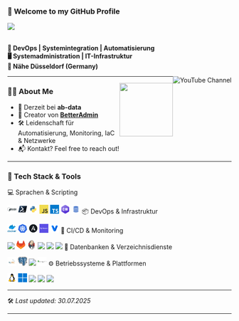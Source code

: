 <h3 title="Welcome">👋 Welcome to my GitHub Profile</h3>

<img src="https://komarev.com/ghpvc/?username=ZamranxD&color=red" align="left" />

<br /><br />

**🚀 DevOps | Systemintegration | Automatisierung**<br />
**🖥️ Systemadministration | IT-Infrastruktur**<br />
**📍 Nähe Düsseldorf (Germany)**

<a href="https://www.youtube.com/@BetterAdmin" target="_blank">
  <img align="right" src="https://img.shields.io/badge/YouTube-BetterAdmin-red?style=for-the-badge&logo=youtube" alt="YouTube Channel" />
</a>

---

<img align="right" src="https://cdn.icon-icons.com/icons2/1367/PNG/512/32officeicons-31_89708.png" width="120px" height="120px" />

### 👨‍💻 About Me
- 🏢 Derzeit bei **ab-data**
- 🎥 Creator von **[BetterAdmin](https://www.youtube.com/@BetterAdmin)**
- 🛠️ Leidenschaft für Automatisierung, Monitoring, IaC & Netzwerke
- 📬 Kontakt? Feel free to reach out!

---

### 🧰 Tech Stack & Tools

💻 Sprachen & Scripting

<code><img height="20" src="https://raw.githubusercontent.com/github/explore/main/topics/bash/bash.png"></code>
<code><img height="20" src="https://raw.githubusercontent.com/github/explore/main/topics/powershell/powershell.png"></code>
<code><img height="20" src="https://raw.githubusercontent.com/github/explore/main/topics/python/python.png"></code>
<code><img height="20" src="https://raw.githubusercontent.com/github/explore/main/topics/javascript/javascript.png"></code>
<code><img height="20" src="https://raw.githubusercontent.com/github/explore/main/topics/typescript/typescript.png"></code>
<code><img height="20" src="https://raw.githubusercontent.com/github/explore/main/topics/csharp/csharp.png"></code>
<code><img height="20" src="https://raw.githubusercontent.com/github/explore/main/topics/sql/sql.png"></code>
📦 DevOps & Infrastruktur

<code><img height="20" src="https://raw.githubusercontent.com/github/explore/main/topics/docker/docker.png"></code>
<code><img height="20" src="https://raw.githubusercontent.com/github/explore/main/topics/kubernetes/kubernetes.png"></code>
<code><img height="20" src="https://raw.githubusercontent.com/github/explore/main/topics/ansible/ansible.png"></code>
<code><img height="20" src="https://raw.githubusercontent.com/github/explore/main/topics/terraform/terraform.png"></code>
<code><img height="20" src="https://raw.githubusercontent.com/github/explore/main/topics/vagrant/vagrant.png"></code>
🧪 CI/CD & Monitoring

<code><img height="20" src="https://raw.githubusercontent.com/github/explore/main/topics/github-actions/github-actions.png"></code>
<code><img height="20" src="https://raw.githubusercontent.com/github/explore/main/topics/gitlab/gitlab.png"></code>
<code><img height="20" src="https://raw.githubusercontent.com/github/explore/main/topics/jenkins/jenkins.png"></code>
<code><img height="20" src="https://raw.githubusercontent.com/github/explore/main/topics/zabbix/zabbix.png"></code>
<code><img height="20" src="https://raw.githubusercontent.com/github/explore/main/topics/prometheus/prometheus.png"></code>
<code><img height="20" src="https://raw.githubusercontent.com/github/explore/main/topics/grafana/grafana.png"></code>
📁 Datenbanken & Verzeichnisdienste

<code><img height="20" src="https://raw.githubusercontent.com/github/explore/main/topics/mysql/mysql.png"></code>
<code><img height="20" src="https://raw.githubusercontent.com/github/explore/main/topics/postgresql/postgresql.png"></code>
<code><img height="20" src="https://assets.zabbix.com/img/brands/active_directory.svg"></code>
<code><img height="20" src="https://raw.githubusercontent.com/github/explore/main/topics/mongodb/mongodb.png"></code>
⚙️ Betriebssysteme & Plattformen

<code><img height="20" src="https://raw.githubusercontent.com/github/explore/main/topics/linux/linux.png"></code>
<code><img height="20" src="https://raw.githubusercontent.com/github/explore/main/topics/windows/windows.png"></code>
<code><img height="20" src="https://raw.githubusercontent.com/github/explore/main/topics/proxmox/proxmox.png"></code>
<code><img height="20" src="https://raw.githubusercontent.com/github/explore/main/topics/vmware/vmware.png"></code>
<code><img height="20" src="https://raw.githubusercontent.com/github/explore/main/topics/nextcloud/nextcloud.png"></code>

---

🛠️ *Last updated: 30.07.2025*

---

